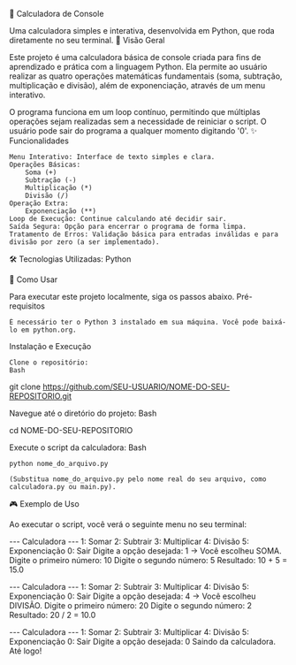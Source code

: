 🧮 Calculadora de Console

Uma calculadora simples e interativa, desenvolvida em Python, que roda diretamente no seu terminal.
📝 Visão Geral

Este projeto é uma calculadora básica de console criada para fins de aprendizado e prática com a linguagem Python. Ela permite ao usuário realizar as quatro operações matemáticas fundamentais (soma, subtração, multiplicação e divisão), além de exponenciação, através de um menu interativo.

O programa funciona em um loop contínuo, permitindo que múltiplas operações sejam realizadas sem a necessidade de reiniciar o script. O usuário pode sair do programa a qualquer momento digitando '0'.
✨ Funcionalidades

    Menu Interativo: Interface de texto simples e clara.
    Operações Básicas:
        Soma (+)
        Subtração (-)
        Multiplicação (*)
        Divisão (/)
    Operação Extra:
        Exponenciação (**)
    Loop de Execução: Continue calculando até decidir sair.
    Saída Segura: Opção para encerrar o programa de forma limpa.
    Tratamento de Erros: Validação básica para entradas inválidas e para divisão por zero (a ser implementado).

🛠️ Tecnologias Utilizadas: Python

🚀 Como Usar

Para executar este projeto localmente, siga os passos abaixo.
Pré-requisitos

    É necessário ter o Python 3 instalado em sua máquina. Você pode baixá-lo em python.org.

Instalação e Execução

    Clone o repositório:
    Bash

git clone https://github.com/SEU-USUARIO/NOME-DO-SEU-REPOSITORIO.git

Navegue até o diretório do projeto:
Bash

cd NOME-DO-SEU-REPOSITORIO

Execute o script da calculadora:
Bash

    python nome_do_arquivo.py

    (Substitua nome_do_arquivo.py pelo nome real do seu arquivo, como calculadora.py ou main.py).

🎮 Exemplo de Uso

Ao executar o script, você verá o seguinte menu no seu terminal:

--- Calculadora ---
1: Somar
2: Subtrair
3: Multiplicar
4: Divisão
5: Exponenciação
0: Sair
Digite a opção desejada: 1
-> Você escolheu SOMA.
Digite o primeiro número: 10
Digite o segundo número: 5
Resultado: 10 + 5 = 15.0

--- Calculadora ---
1: Somar
2: Subtrair
3: Multiplicar
4: Divisão
5: Exponenciação
0: Sair
Digite a opção desejada: 4
-> Você escolheu DIVISÃO.
Digite o primeiro número: 20
Digite o segundo número: 2
Resultado: 20 / 2 = 10.0

--- Calculadora ---
1: Somar
2: Subtrair
3: Multiplicar
4: Divisão
5: Exponenciação
0: Sair
Digite a opção desejada: 0
Saindo da calculadora. Até logo!
